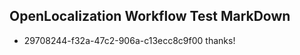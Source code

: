 ## OpenLocalization Workflow Test MarkDown
* 29708244-f32a-47c2-906a-c13ecc8c9f00 thanks!

<!--HONumber=Jul16_HO4-->


